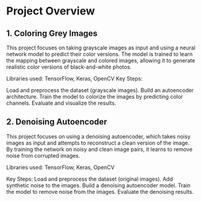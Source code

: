 # Project Overview
## 1. Coloring Grey Images

This project focuses on taking grayscale images as input and using a neural network model to predict their color versions. The model is trained to learn the mapping between grayscale and colored images, allowing it to generate realistic color versions of black-and-white photos.

Libraries used: TensorFlow, Keras, OpenCV
Key Steps:

  Load and preprocess the dataset (grayscale images).
  Build an autoencoder architecture.
  Train the model to colorize the images by predicting color channels.
  Evaluate and visualize the results.

## 2. Denoising Autoencoder
This project focuses on using a denoising autoencoder, which takes noisy images as input and attempts to reconstruct a clean version of the image. By training the network on noisy and clean image pairs, it learns to remove noise from corrupted images.

Libraries used: TensorFlow, Keras, OpenCV

Key Steps:
  Load and preprocess the dataset (original images).
  Add synthetic noise to the images.
  Build a denoising autoencoder model.
  Train the model to remove noise from the images.
  Evaluate the denoising results.
